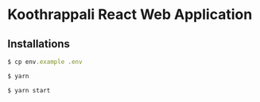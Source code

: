 # Koothrappali React Web Application

## Installations
```js
$ cp env.example .env

$ yarn

$ yarn start
```
